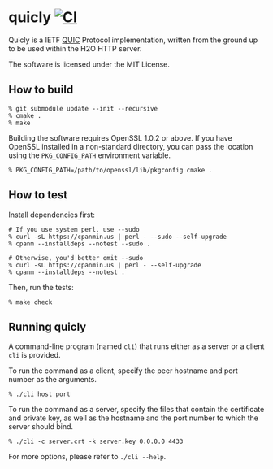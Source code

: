 quicly [![CI](https://github.com/h2o/quicly/actions/workflows/ci.yml/badge.svg)](https://github.com/h2o/quicly/actions/workflows/ci.yml)
===

Quicly is a IETF [QUIC](https://quicwg.github.io/) Protocol implementation, written from the ground up to be used within the H2O HTTP server.

The software is licensed under the MIT License.

How to build
---

```
% git submodule update --init --recursive
% cmake .
% make
```

Building the software requires OpenSSL 1.0.2 or above.
If you have OpenSSL installed in a non-standard directory, you can pass the location using the `PKG_CONFIG_PATH` environment variable.

```
% PKG_CONFIG_PATH=/path/to/openssl/lib/pkgconfig cmake .
```

How to test
---

Install dependencies first:

```
# If you use system perl, use --sudo
% curl -sL https://cpanmin.us | perl - --sudo --self-upgrade
% cpanm --installdeps --notest --sudo .

# Otherwise, you'd better omit --sudo
% curl -sL https://cpanmin.us | perl - --self-upgrade
% cpanm --installdeps --notest .
```

Then, run the tests:
```
% make check
```

Running quicly
---

A command-line program (named `cli`) that runs either as a server or a client `cli` is provided.

To run the command as a client, specify the peer hostname and port number as the arguments.

```
% ./cli host port
```

To run the command as a server, specify the files that contain the certificate and private key, as well as the hostname and the port number to which the server should bind.

```
% ./cli -c server.crt -k server.key 0.0.0.0 4433
```

For more options, please refer to `./cli --help`.

